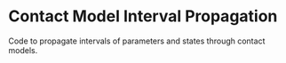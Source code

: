 # Contact Model Interval Propagation
Code to propagate intervals of parameters and states through contact models.
